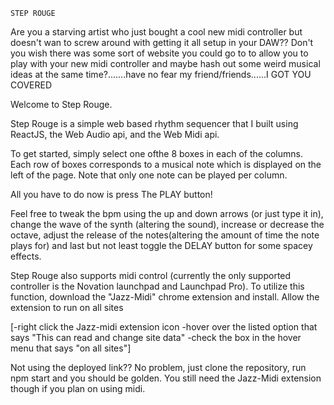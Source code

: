     STEP ROUGE

Are you a starving artist who just bought a cool new midi controller but doesn't wan to screw around with getting it all setup in your DAW??  Don't you wish there was some sort of website you could go to to allow you to play with your new midi controller and maybe hash out some weird musical ideas at the same time?.......have no fear my friend/friends......I GOT YOU COVERED

Welcome to Step Rouge.
 
Step Rouge is a simple web based rhythm sequencer that I built using ReactJS, the Web Audio api, and the Web Midi api.  

To get started, simply select one ofthe 8 boxes in each of the columns.  Each row of boxes corresponds to a musical note which is displayed on the left of the page.  Note that only one note can be played per column.

All you have to do now is press The PLAY button!

Feel free to tweak the bpm using the up and down arrows (or just type it in), change the wave of the synth (altering the sound), increase or decrease the octave, adjust the release of the notes(altering the amount of time the note plays for) and last but not least toggle the DELAY button for some spacey effects.



Step Rouge also supports midi control (currently the only supported controller is the Novation launchpad and Launchpad Pro).
To utilize this function, download the "Jazz-Midi" chrome extension and install. Allow the extension to run on all sites

[-right click the Jazz-midi extension icon
    -hover over the listed option that says "This can read and change site data"
    -check the box in the hover menu that says "on all sites"]


Not using the deployed link?? No problem, just clone the repository, run npm start and you should be golden.  You still need the Jazz-Midi extension though if you plan on using midi.
